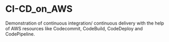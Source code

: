# CI-CD_on_AWS
Demonstration of continuous integration/ continuous delivery with the help of AWS resources  like Codecommit, CodeBuild, CodeDeploy and CodePipeline.
